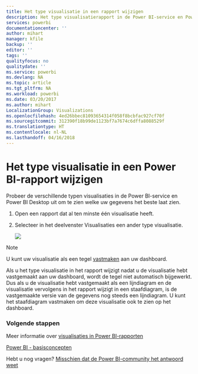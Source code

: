 ```yaml
---
title: Het type visualisatie in een rapport wijzigen
description: Het type visualisatierapport in de Power BI-service en Power BI Desktop wijzigen
services: powerbi
documentationcenter: ''
author: mihart
manager: kfile
backup: ''
editor: ''
tags: ''
qualityfocus: no
qualitydate: ''
ms.service: powerbi
ms.devlang: NA
ms.topic: article
ms.tgt_pltfrm: NA
ms.workload: powerbi
ms.date: 03/20/2017
ms.author: mihart
LocalizationGroup: Visualizations
ms.openlocfilehash: 4ed26bbec81093654314f058f8bcbfac927cf70f
ms.sourcegitcommit: 312390f18b99de1123bf7a7674c6dffa8088529f
ms.translationtype: HT
ms.contentlocale: nl-NL
ms.lasthandoff: 04/16/2018
---
```

# <a name="change-the-type-of-visualization-in-a-power-bi-report"></a>Het type visualisatie in een Power BI-rapport wijzigen
Probeer de verschillende typen visualisaties in de Power BI-service en Power BI Desktop uit om te zien welke uw gegevens het beste laat zien. 

1. Open een rapport dat al ten minste één visualisatie heeft.   
2. Selecteer in het deelvenster Visualisaties een ander type visualisatie.  
   
   ![](media/power-bi-report-change-visualization-type/changeviz.gif)

> [!NOTE]
> U kunt uw visualisatie als een tegel [vastmaken](service-dashboard-pin-tile-from-report.md) aan uw dashboard.
> 
> 

Als u het type visualisatie in het rapport wijzigt nadat u de visualisatie hebt vastgemaakt aan uw dashboard, wordt de tegel niet automatisch bijgewerkt. Dus als u de visualisatie hebt vastgemaakt als een lijndiagram en de visualisatie vervolgens in het rapport wijzigt in een staafdiagram, is de vastgemaakte versie van de gegevens nog steeds een lijndiagram. U kunt het staafdiagram vastmaken om deze visualisatie ook te zien op het dashboard.

### <a name="next-steps"></a>Volgende stappen
Meer informatie over [visualisaties in Power BI-rapporten](power-bi-report-visualizations.md)

[Power BI - basisconcepten](service-basic-concepts.md)

Hebt u nog vragen? [Misschien dat de Power BI-community het antwoord weet](http://community.powerbi.com/)

